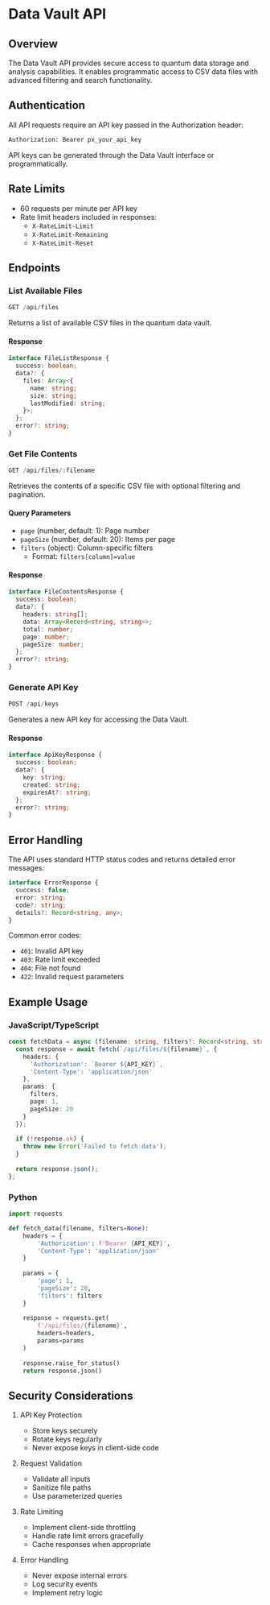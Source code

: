 # Data Vault API

## Overview

The Data Vault API provides secure access to quantum data storage and analysis capabilities. It enables programmatic access to CSV data files with advanced filtering and search functionality.

## Authentication

All API requests require an API key passed in the Authorization header:
```bash
Authorization: Bearer px_your_api_key
```

API keys can be generated through the Data Vault interface or programmatically.

## Rate Limits

- 60 requests per minute per API key
- Rate limit headers included in responses:
  - `X-RateLimit-Limit`
  - `X-RateLimit-Remaining`
  - `X-RateLimit-Reset`

## Endpoints

### List Available Files

```typescript
GET /api/files
```

Returns a list of available CSV files in the quantum data vault.

#### Response
```typescript
interface FileListResponse {
  success: boolean;
  data?: {
    files: Array<{
      name: string;
      size: string;
      lastModified: string;
    }>;
  };
  error?: string;
}
```

### Get File Contents

```typescript
GET /api/files/:filename
```

Retrieves the contents of a specific CSV file with optional filtering and pagination.

#### Query Parameters
- `page` (number, default: 1): Page number
- `pageSize` (number, default: 20): Items per page
- `filters` (object): Column-specific filters
  - Format: `filters[column]=value`

#### Response
```typescript
interface FileContentsResponse {
  success: boolean;
  data?: {
    headers: string[];
    data: Array<Record<string, string>>;
    total: number;
    page: number;
    pageSize: number;
  };
  error?: string;
}
```

### Generate API Key

```typescript
POST /api/keys
```

Generates a new API key for accessing the Data Vault.

#### Response
```typescript
interface ApiKeyResponse {
  success: boolean;
  data?: {
    key: string;
    created: string;
    expiresAt?: string;
  };
  error?: string;
}
```

## Error Handling

The API uses standard HTTP status codes and returns detailed error messages:

```typescript
interface ErrorResponse {
  success: false;
  error: string;
  code?: string;
  details?: Record<string, any>;
}
```

Common error codes:
- `401`: Invalid API key
- `403`: Rate limit exceeded
- `404`: File not found
- `422`: Invalid request parameters

## Example Usage

### JavaScript/TypeScript

```typescript
const fetchData = async (filename: string, filters?: Record<string, string>) => {
  const response = await fetch(`/api/files/${filename}`, {
    headers: {
      'Authorization': `Bearer ${API_KEY}`,
      'Content-Type': 'application/json'
    },
    params: {
      filters,
      page: 1,
      pageSize: 20
    }
  });
  
  if (!response.ok) {
    throw new Error('Failed to fetch data');
  }
  
  return response.json();
};
```

### Python

```python
import requests

def fetch_data(filename, filters=None):
    headers = {
        'Authorization': f'Bearer {API_KEY}',
        'Content-Type': 'application/json'
    }
    
    params = {
        'page': 1,
        'pageSize': 20,
        'filters': filters
    }
    
    response = requests.get(
        f'/api/files/{filename}',
        headers=headers,
        params=params
    )
    
    response.raise_for_status()
    return response.json()
```

## Security Considerations

1. API Key Protection
   - Store keys securely
   - Rotate keys regularly
   - Never expose keys in client-side code

2. Request Validation
   - Validate all inputs
   - Sanitize file paths
   - Use parameterized queries

3. Rate Limiting
   - Implement client-side throttling
   - Handle rate limit errors gracefully
   - Cache responses when appropriate

4. Error Handling
   - Never expose internal errors
   - Log security events
   - Implement retry logic